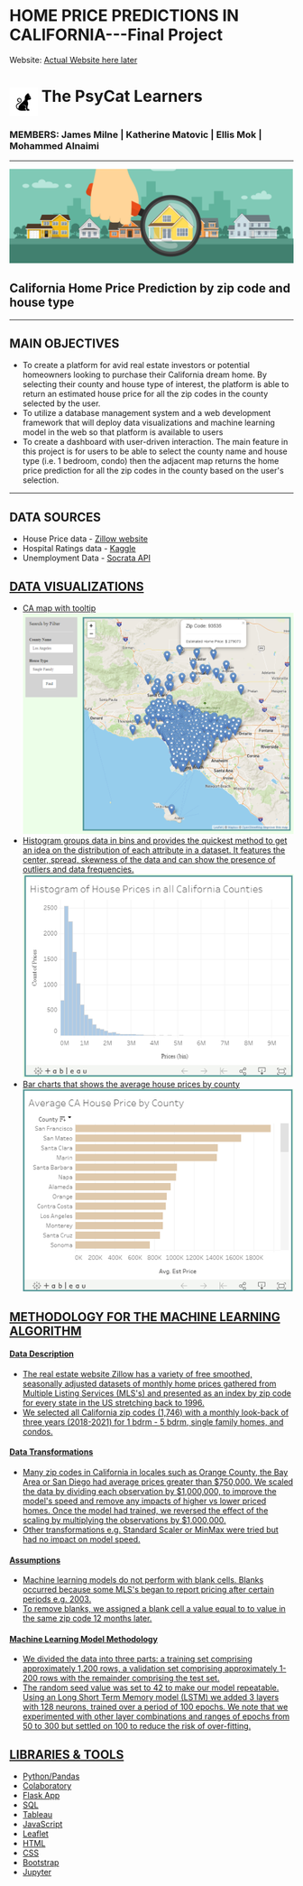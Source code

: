 # HOME PRICE PREDICTIONS IN CALIFORNIA---Final Project 

Website: <a href="#">Actual Website here later</a>
<br>

<p><h1><img src="/Dashboard/static/images/cat2.jpeg" width=50 height=50 align="middle"/><strong> The PsyCat Learners</strong><br><h3><emp> MEMBERS:  James Milne |  Katherine Matovic  |  Ellis Mok |  Mohammed Alnaimi </emp></h3></h1></p>
<hr>

<img src="/Dashboard/static/images/housesel.jpeg"/>

## California Home Price Prediction by zip code and house type
<hr>

## MAIN OBJECTIVES
<ul>
    <li>To create a platform for avid real estate investors or potential homeowners looking to purchase their California dream home. By selecting their county and house type of interest, the platform is able to return an estimated house price for all the zip codes in the county selected by the user.</li>
    <li>To utilize a database management system and a web development framework that will deploy data visualizations and machine learning model in the web so that platform is available to users</li>
    <li>To create a dashboard with user-driven interaction. The main feature in this project is for users to be able to select the county name and house type (i.e. 1 bedroom, condo) then the adjacent map returns the home price prediction for all the zip codes in the county based on the user's selection. </li>
</ul>
<hr>

## DATA SOURCES
<ul>
    <li>House Price data - <a href="https://www.zillow.com/research/data/ ">Zillow website</a></li>
    <li>Hospital Ratings data - <a href="https://www.kaggle.com/center-for-medicare-and-medicaid/hospital-ratings ">Kaggle </a></li>
    <li>Unemployment Data - <a href="https://data.edd.ca.gov/Labor-Force-and-Unemployment-Rates/Local-Area-Unemployment-Statistics-LAUS-/e6gw-gvii">Socrata API</li>
</ul>

## DATA VISUALIZATIONS
<ul>
    <li>CA map with tooltip </li>
    <img src="/Dashboard/static/images/map.PNG"/>
    <li>Histogram groups data in bins and provides the quickest method to get an idea on the distribution of each attribute in a dataset. It features the center, spread, skewness of the data and can show the presence of outliers and data frequencies. </li>
    <img src="/Dashboard/static/images/histogram.PNG"/>
    <li>Bar charts that shows the average house prices by county </li>
    <img src="/Dashboard/static/images/bar.PNG"/>
</ul>

## METHODOLOGY FOR THE MACHINE LEARNING ALGORITHM
<h4><strong>Data Description</strong></h4>
                <ul>
                    <li>The real estate website Zillow has a variety of free smoothed, seasonally adjusted datasets of monthly home prices gathered from Multiple Listing Services (MLS's) and presented as an index by zip code for every state in the US stretching
                        back to 1996. </li>
                    <li>We selected all California zip codes (1,746) with a monthly look-back of three years (2018-2021) for 1 bdrm - 5 bdrm, single family homes, and condos.</li>
                </ul>
                <h4><strong>Data Transformations</strong></h4>
                <ul>
                    <li>Many zip codes in California in locales such as Orange County, the Bay Area or San Diego had average prices greater than $750,000. We scaled the data by dividing each observation by $1,000,000, to improve the model's speed and remove
                        any impacts of higher vs lower priced homes. Once the model had trained, we reversed the effect of the scaling by multiplying the observations by $1,000,000.</li>
                    <li>Other transformations e.g. Standard Scaler or MinMax were tried but had no impact on model speed.</li>
                </ul>
                <h4><strong>Assumptions</strong></h4>
                <ul>
                    <li>Machine learning models do not perform with blank cells. Blanks occurred because some MLS's began to report pricing after certain periods e.g. 2003.</li>
                    <li>To remove blanks, we assigned a blank cell a value equal to to value in the same zip code 12 months later.</li>
                </ul>
                <h4><strong>Machine Learning Model Methodology</strong></h4>
                <ul>
                    <li>We divided the data into three parts: a training set comprising approximately 1,200 rows, a validation set comprising approximately 1-200 rows with the remainder comprising the test set.</li>
                    <li>The random seed value was set to 42 to make our model repeatable. Using an Long Short Term Memory model (LSTM) we added 3 layers with 128 neurons, trained over a period of 100 epochs. We note that we experimented with other layer combinations
                        and ranges of epochs from 50 to 300 but settled on 100 to reduce the risk of over-fitting.</li>
                </ul>

## LIBRARIES & TOOLS
<ul>
    <li>Python/Pandas</li>
    <li>Colaboratory</li>
    <li>Flask App</li>
    <li>SQL</li>
    <li>Tableau</li>
    <li>JavaScript</li>
    <li>Leaflet</li>
    <li>HTML</li>
    <li>CSS</li>
    <li>Bootstrap</li>
    <li>Jupyter</li>
</ul>



